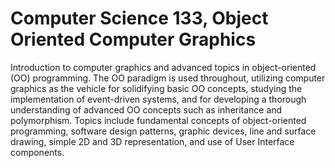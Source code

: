 # Computer Science 133, Object Oriented Computer Graphics

Introduction to computer graphics and advanced topics in object-oriented (OO) programming. The OO paradigm is used throughout, utilizing computer graphics as the vehicle for solidifying basic OO concepts, studying the implementation of event-driven systems, and for developing a thorough understanding of advanced OO concepts such as inheritance and polymorphism. Topics include fundamental concepts of object-oriented programming, software design patterns, graphic devices, line and surface drawing, simple 2D and 3D representation, and use of User Interface components.
